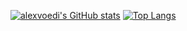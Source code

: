 [![alexvoedi's GitHub stats](https://github-readme-stats.vercel.app/api?username=alexvoedi&theme=cobalt)](https://github.com/alexvoedi/github-readme-stats)
[![Top Langs](https://github-readme-stats.vercel.app/api/top-langs/?username=alexvoedi&langs_count=8&layout=compact&theme=cobalt)](https://github.com/alexvoedi/github-readme-stats)
